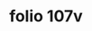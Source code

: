 ---
layout: edition
title: folio 107v
manuscript: Padua, Biblioteca del Seminario Vescovile, MS 32
sigla: P
iip: p107v.tif
milestone: 214
---